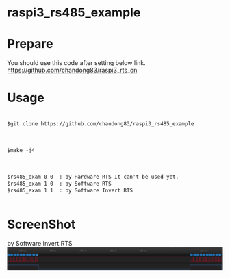 # raspi3_rs485_example

Prepare
==
You should use this code after setting below link. <br>
https://github.com/chandong83/raspi3_rts_on


Usage
==
<pre>
<code>
$git clone https://github.com/chandong83/raspi3_rs485_example
</code>
</pre>

<pre>
<code>
$make -j4
</code>
</pre>

<pre>
<code>
$rs485_exam 0 0  : by Hardware RTS It can't be used yet.
$rs485_exam 1 0  : by Software RTS
$rs485_exam 1 1  : by Software Invert RTS  
</code>
</pre>

ScreenShot
==
by Software Invert RTS
![SRTS](./img/invert.png)
